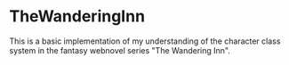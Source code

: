 # TheWanderingInn
 This is a basic implementation of my understanding of the character class system in the fantasy webnovel series "The Wandering Inn".
